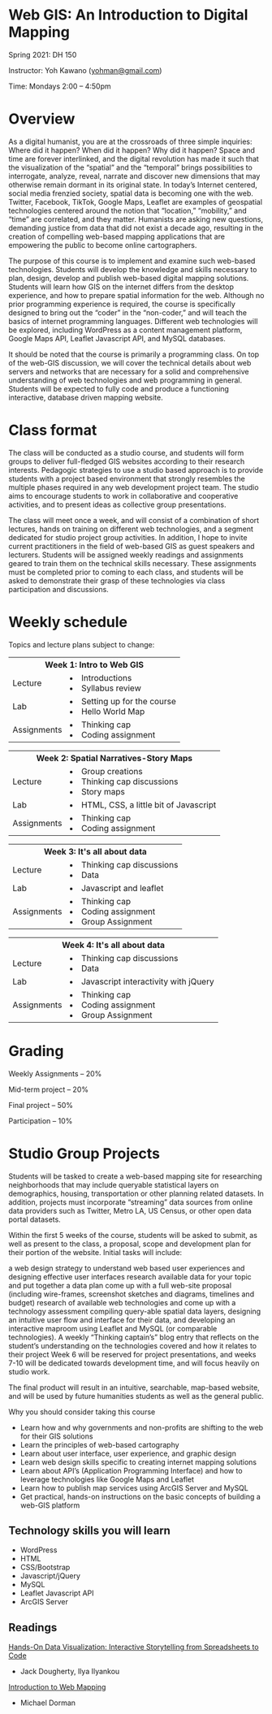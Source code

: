 # Web GIS: An Introduction to Digital Mapping
Spring 2021: DH 150

Instructor: Yoh Kawano (yohman@gmail.com)

Time: Mondays 2:00 – 4:50pm

# Overview

As a digital humanist, you are at the crossroads of three simple inquiries:  Where did it happen?  When did it happen?  Why did it happen? Space and time are forever interlinked, and the digital revolution has made it such that the visualization of the “spatial” and the “temporal” brings possibilities to interrogate, analyze, reveal, narrate and discover new dimensions that may otherwise remain dormant in its original state. In today’s Internet centered, social media frenzied society, spatial data is becoming one with the web. Twitter, Facebook, TikTok, Google Maps, Leaflet are examples of geospatial technologies centered around the notion that “location,”  “mobility,” and “time” are correlated, and they matter. Humanists are asking new questions, demanding justice from data that did not exist a decade ago, resulting in the creation of compelling web-based mapping applications that are empowering the public to become online cartographers.

The purpose of this course is to implement and examine such web-based technologies. Students will develop the knowledge and skills necessary to plan, design, develop and publish web-based digital mapping solutions. Students will learn how GIS on the internet differs from the desktop experience, and how to prepare spatial information for the web. Although no prior programming experience is required, the course is specifically designed to bring out the “coder” in the “non-coder,” and will teach the basics of internet programming languages. Different web technologies will be explored, including WordPress as a content management platform, Google Maps API, Leaflet Javascript API, and MySQL databases.

It should be noted that the course is primarily a programming class. On top of the web-GIS discussion, we will cover the technical details about web servers and networks that are necessary for a solid and comprehensive understanding of web technologies and web programming in general. Students will be expected to fully code and produce a functioning interactive, database driven mapping website.

# Class format
The class will be conducted as a studio course, and students will form groups to deliver full-fledged GIS websites according to their research interests. Pedagogic strategies to use a studio based approach is to provide students with a project based environment that strongly resembles the multiple phases required in any web development project team. The studio aims to encourage students to work in collaborative and cooperative activities, and to present ideas as collective group presentations.

The class will meet once a week, and will consist of a combination of short lectures, hands on training on different web technologies, and a segment dedicated for studio project group activities. In addition, I hope to invite current practitioners in the field of web-based GIS as guest speakers and lecturers. Students will be assigned weekly readings and assignments geared to train them on the technical skills necessary. These assignments must be completed prior to coming to each class, and students will be asked to demonstrate their grasp of these technologies via class participation and discussions.

# Weekly schedule

Topics and lecture plans subject to change:

<table>
  <tr>
    <th colspan=2>
      Week 1: Intro to Web GIS
    </th>
  </tr>
  <tr>
    <td>
      Lecture
    </td>
    <td>
      <li>Introductions</li>
      <li>Syllabus review</li>
    </td>
  </tr>
  <tr>
    <td>
      Lab
    </td>
    <td>
      <li>Setting up for the course</li>
      <li>Hello World Map</li>
    </td>
  </tr>
  <tr>
    <td>
      Assignments
    </td>
    <td>
      <li>Thinking cap</li>
      <li>Coding assignment</li>
    </td>
  </tr>
</table>

<table>
  <tr>
    <th colspan=2>
      Week 2: Spatial Narratives-Story Maps
    </th>
  </tr>
  <tr>
    <td>
      Lecture
    </td>
    <td>
      <li>Group creations</li>
      <li>Thinking cap discussions</li>
      <li>Story maps</li>
    </td>
  </tr>
  <tr>
    <td>
      Lab
    </td>
    <td>
      <li>HTML, CSS, a little bit of Javascript</li>
    </td>
  </tr>
  <tr>
    <td>
      Assignments
    </td>
    <td>
      <li>Thinking cap</li>
      <li>Coding assignment</li>
    </td>
  </tr>
</table>

<table>
  <tr>
    <th colspan=2>
      Week 3: It's all about data
    </th>
  </tr>
  <tr>
    <td>
      Lecture
    </td>
    <td>
      <li>Thinking cap discussions</li>
      <li>Data</li>
    </td>
  </tr>
  <tr>
    <td>
      Lab
    </td>
    <td>
      <li>Javascript and leaflet</li>
    </td>
  </tr>
  <tr>
    <td>
      Assignments
    </td>
    <td>
      <li>Thinking cap</li>
      <li>Coding assignment</li>
      <li>Group Assignment</li>
    </td>
  </tr>
</table>

<table>
  <tr>
    <th colspan=2>
      Week 4: It's all about data
    </th>
  </tr>
  <tr>
    <td>
      Lecture
    </td>
    <td>
      <li>Thinking cap discussions</li>
      <li>Data</li>
    </td>
  </tr>
  <tr>
    <td>
      Lab
    </td>
    <td>
      <li>Javascript interactivity with jQuery</li>
    </td>
  </tr>
  <tr>
    <td>
      Assignments
    </td>
    <td>
      <li>Thinking cap</li>
      <li>Coding assignment</li>
      <li>Group Assignment</li>
    </td>
  </tr>
</table>


# Grading
Weekly Assignments – 20%

Mid-term project – 20%

Final project – 50%

Participation – 10%

# Studio Group Projects

Students will be tasked to create a web-based mapping site for researching neighborhoods that may include queryable statistical layers on demographics, housing, transportation or other planning related datasets. In addition, projects must incorporate “streaming” data sources from online data providers such as Twitter, Metro LA, US Census, or other open data portal datasets.

Within the first 5 weeks of the course, students will be asked to submit, as well as present to the class, a proposal, scope and development plan for their portion of the website. Initial tasks will include:

a web design strategy to understand web based user experiences and designing effective user interfaces
research available data for your topic and put together a data plan
come up with a full web-site proposal (including wire-frames, screenshot sketches and diagrams, timelines and budget)
research of available web technologies and come up with a technology assessment
compiling query-able spatial data layers, designing an intuitive user flow and interface for their data, and developing an interactive maproom using Leaflet and MySQL (or comparable technologies).
A weekly “Thinking captain’s” blog entry that reflects on the student’s understanding on the technologies covered and how it relates to their project
Week 6 will be reserved for project presentations, and weeks 7-10 will be dedicated towards development time, and will focus heavily on studio work.

The final product will result in an intuitive, searchable, map-based website, and will be used by future humanities students as well as the general public.

Why you should consider taking this course

- Learn how and why governments and non-profits are shifting to the web for their GIS solutions
- Learn the principles of web-based cartography
- Learn about user interface, user experience, and graphic design
- Learn web design skills specific to creating internet mapping solutions
- Learn about API’s (Application Programming Interface) and how to leverage technologies like Google Maps and Leaflet
- Learn how to publish map services using ArcGIS Server and MySQL
- Get practical, hands-on instructions on the basic concepts of building a web-GIS platform

## Technology skills you will learn

- WordPress
- HTML
- CSS/Bootstrap
- Javascript/jQuery
- MySQL
- Leaflet Javascript API
- ArcGIS Server

## Readings

[Hands-On Data Visualization: Interactive Storytelling from Spreadsheets to Code](https://handsondataviz.org/)
- Jack Dougherty, Ilya Ilyankou	

[Introduction to Web Mapping](http://132.72.155.230:3838/js/index.html)
- Michael Dorman


